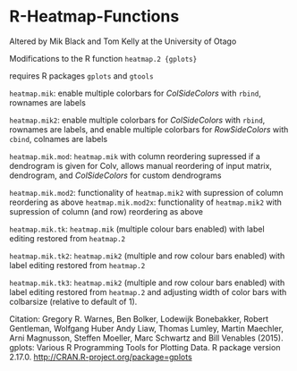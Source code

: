 R-Heatmap-Functions
===================

Altered by Mik Black and Tom Kelly at the University of Otago

Modifications to the R function `heatmap.2 {gplots}`

requires R packages `gplots` and `gtools`

`heatmap.mik`: enable multiple colorbars for _ColSideColors_ with `rbind`, rownames are labels

`heatmap.mik2`: enable multiple colorbars for _ColSideColors_ with `rbind`, rownames are labels, and enable multiple colorbars for _RowSideColors_ with `cbind`, colnames are labels


`heatmap.mik.mod`: `heatmap.mik` with column reordering supressed if a dendrogram is given for Colv, allows manual reordering of input matrix, dendrogram, and _ColSideColors_ for custom dendrograms

`heatmap.mik.mod2`: functionality of `heatmap.mik2` with supression of column reordering as above
`heatmap.mik.mod2x`: functionality of `heatmap.mik2` with supression of column (and row) reordering as above

`heatmap.mik.tk`: `heatmap.mik` (multiple colour bars enabled) with label editing restored from `heatmap.2`

`heatmap.mik.tk2`: `heatmap.mik2` (multiple and row colour bars enabled) with label editing restored from `heatmap.2`

`heatmap.mik.tk3`: `heatmap.mik2` (multiple and row colour bars enabled) with label editing restored from `heatmap.2` and adjusting width of color bars with colbarsize (relative to default of 1).

Citation: Gregory R. Warnes, Ben Bolker, Lodewijk Bonebakker, Robert Gentleman,
  Wolfgang Huber Andy Liaw, Thomas Lumley, Martin Maechler, Arni
  Magnusson, Steffen Moeller, Marc Schwartz and Bill Venables (2015).
  gplots: Various R Programming Tools for Plotting Data. R package
  version 2.17.0. http://CRAN.R-project.org/package=gplots
